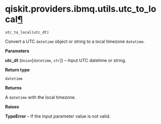 # qiskit.providers.ibmq.utils.utc\_to\_local[¶](#qiskit-providers-ibmq-utils-utc-to-local "Permalink to this headline")

<span id="undefined" />

`utc_to_local(utc_dt)`

Convert a UTC `datetime` object or string to a local timezone `datetime`.

**Parameters**

**utc\_dt** (`Union`\[`datetime`, `str`]) – Input UTC datetime or string.

**Return type**

`datetime`

**Returns**

A `datetime` with the local timezone.

**Raises**

**TypeError** – If the input parameter value is not valid.
